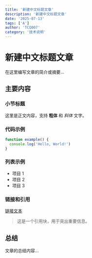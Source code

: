```yaml
---
title: '新建中文标题文章'
description: '新建中文标题文章'
date: '2025-07-13'
tags: ['A']
author: 'TCQ007'
category: '技术说明'
---
```


# 新建中文标题文章

在这里编写文章的简介或摘要...

## 主要内容

### 小节标题

这里是正文内容，支持 **粗体** 和 *斜体* 文字。

### 代码示例

```javascript
function example() {
  console.log('Hello, World!')
}
```

### 列表示例

- 项目 1
- 项目 2
- 项目 3

### 链接和引用

[链接文本](https://example.com)

> 这是一个引用块，用于突出重要信息。

## 总结

文章的总结内容...

